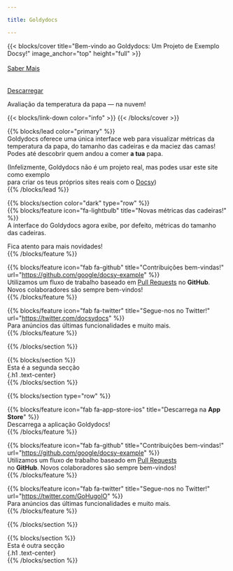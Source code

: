 ```yaml
---

title: Goldydocs  

---
```


{{< blocks/cover title="Bem-vindo ao Goldydocs: Um Projeto de Exemplo Docsy!" image_anchor="top" height="full" >}}  
<a class="btn btn-lg btn-primary me-3 mb-4" href="/docs/">  
Saber Mais <i class="fas fa-arrow-alt-circle-right ms-2"></i>  
</a>  
<a class="btn btn-lg btn-secondary me-3 mb-4" href="https://github.com/google/docsy-example">  
Descarregar <i class="fab fa-github ms-2 "></i>  
</a>  
<p class="lead mt-5">Avaliação da temperatura da papa &mdash; na nuvem!</p> {{< blocks/link-down color="info" >}} {{< /blocks/cover >}}  

{{% blocks/lead color="primary" %}}  
Goldydocs oferece uma única interface web para visualizar métricas da temperatura da papa, do tamanho das cadeiras e da maciez das camas! Podes até descobrir quem andou a comer **a tua** papa.  

(Infelizmente, Goldydocs não é um projeto real, mas podes usar este site como exemplo  
para criar os teus próprios sites reais com o [Docsy](https://docsy.dev))  
{{% /blocks/lead %}}  

{{% blocks/section color="dark" type="row" %}}  
{{% blocks/feature icon="fa-lightbulb" title="Novas métricas das cadeiras!" %}}  
A interface do Goldydocs agora exibe, por defeito, métricas do tamanho das cadeiras.  

Fica atento para mais novidades!  
{{% /blocks/feature %}}  

{{% blocks/feature icon="fab fa-github" title="Contribuições bem-vindas!" url="https://github.com/google/docsy-example" %}}  
Utilizamos um fluxo de trabalho baseado em [Pull Requests](https://github.com/google/docsy-example/pulls) no **GitHub**. Novos colaboradores são sempre bem-vindos!  
{{% /blocks/feature %}}  

{{% blocks/feature icon="fab fa-twitter" title="Segue-nos no Twitter!" url="https://twitter.com/docsydocs" %}}  
Para anúncios das últimas funcionalidades e muito mais.  
{{% /blocks/feature %}}  

{{% /blocks/section %}}  

{{% blocks/section %}}  
Esta é a segunda secção  
{.h1 .text-center}  
{{% /blocks/section %}}  

{{% blocks/section type="row" %}}  

{{% blocks/feature icon="fab fa-app-store-ios" title="Descarrega na **App Store**" %}}  
Descarrega a aplicação Goldydocs!  
{{% /blocks/feature %}}  

{{% blocks/feature icon="fab fa-github" title="Contribuições bem-vindas!" url="https://github.com/google/docsy-example" %}}  
Utilizamos um fluxo de trabalho baseado em [Pull Requests](https://github.com/google/docsy-example/pulls)  
no **GitHub**. Novos colaboradores são sempre bem-vindos!  
{{% /blocks/feature %}}  

{{% blocks/feature icon="fab fa-twitter" title="Segue-nos no Twitter!" url="https://twitter.com/GoHugoIO" %}}  
Para anúncios das últimas funcionalidades e muito mais.  
{{% /blocks/feature %}}  

{{% /blocks/section %}}  

{{% blocks/section %}}  
Esta é outra secção  
{.h1 .text-center}  
{{% /blocks/section %}}